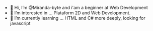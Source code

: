 - 👋 Hi, I’m @Miranda-byte and i'am a beginner at Web Development
- 👀 I’m interested in ... Plataform 2D and Web Development.
- 🌱 I’m currently learning ... HTML and C# more deeply, looking for javascript



